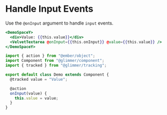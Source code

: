 # Handle Input Events

Use the `@onInput` argument to handle `input` events.

```hbs template
<DemoSpaceY>
  <div>Value: {{this.value}}</div>
  <VelvetTextarea @onInput={{this.onInput}} @value={{this.value}} />
</DemoSpaceY>
```

```js component
import { action } from "@ember/object";
import Component from "@glimmer/component";
import { tracked } from "@glimmer/tracking";

export default class Demo extends Component {
  @tracked value = "Value";

  @action
  onInput(value) {
    this.value = value;
  }
}
```
